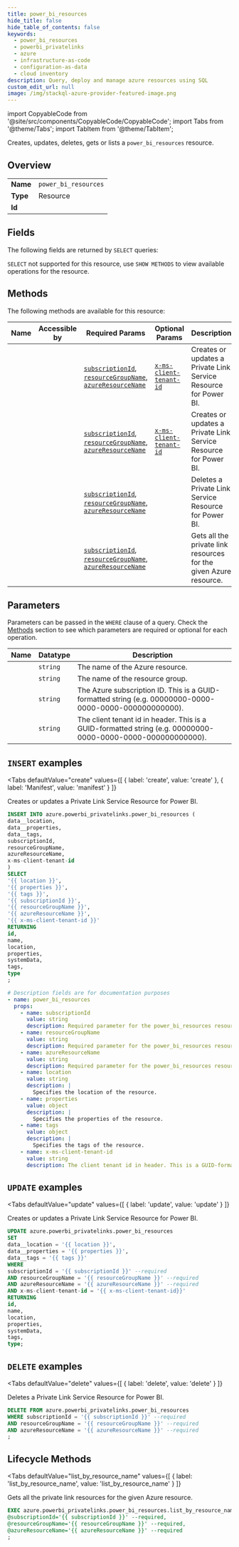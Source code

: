 ```yaml
--- 
title: power_bi_resources
hide_title: false
hide_table_of_contents: false
keywords:
  - power_bi_resources
  - powerbi_privatelinks
  - azure
  - infrastructure-as-code
  - configuration-as-data
  - cloud inventory
description: Query, deploy and manage azure resources using SQL
custom_edit_url: null
image: /img/stackql-azure-provider-featured-image.png
---
```


import CopyableCode from '@site/src/components/CopyableCode/CopyableCode';
import Tabs from '@theme/Tabs';
import TabItem from '@theme/TabItem';

Creates, updates, deletes, gets or lists a <code>power_bi_resources</code> resource.

## Overview
<table><tbody>
<tr><td><b>Name</b></td><td><code>power_bi_resources</code></td></tr>
<tr><td><b>Type</b></td><td>Resource</td></tr>
<tr><td><b>Id</b></td><td><CopyableCode code="azure.powerbi_privatelinks.power_bi_resources" /></td></tr>
</tbody></table>

## Fields

The following fields are returned by `SELECT` queries:

`SELECT` not supported for this resource, use `SHOW METHODS` to view available operations for the resource.


## Methods

The following methods are available for this resource:

<table>
<thead>
    <tr>
    <th>Name</th>
    <th>Accessible by</th>
    <th>Required Params</th>
    <th>Optional Params</th>
    <th>Description</th>
    </tr>
</thead>
<tbody>
<tr>
    <td><a href="#create"><CopyableCode code="create" /></a></td>
    <td><CopyableCode code="insert" /></td>
    <td><a href="#parameter-subscriptionId"><code>subscriptionId</code></a>, <a href="#parameter-resourceGroupName"><code>resourceGroupName</code></a>, <a href="#parameter-azureResourceName"><code>azureResourceName</code></a></td>
    <td><a href="#parameter-x-ms-client-tenant-id"><code>x-ms-client-tenant-id</code></a></td>
    <td>Creates or updates a Private Link Service Resource for Power BI.</td>
</tr>
<tr>
    <td><a href="#update"><CopyableCode code="update" /></a></td>
    <td><CopyableCode code="update" /></td>
    <td><a href="#parameter-subscriptionId"><code>subscriptionId</code></a>, <a href="#parameter-resourceGroupName"><code>resourceGroupName</code></a>, <a href="#parameter-azureResourceName"><code>azureResourceName</code></a></td>
    <td><a href="#parameter-x-ms-client-tenant-id"><code>x-ms-client-tenant-id</code></a></td>
    <td>Creates or updates a Private Link Service Resource for Power BI.</td>
</tr>
<tr>
    <td><a href="#delete"><CopyableCode code="delete" /></a></td>
    <td><CopyableCode code="delete" /></td>
    <td><a href="#parameter-subscriptionId"><code>subscriptionId</code></a>, <a href="#parameter-resourceGroupName"><code>resourceGroupName</code></a>, <a href="#parameter-azureResourceName"><code>azureResourceName</code></a></td>
    <td></td>
    <td>Deletes a Private Link Service Resource for Power BI.</td>
</tr>
<tr>
    <td><a href="#list_by_resource_name"><CopyableCode code="list_by_resource_name" /></a></td>
    <td><CopyableCode code="exec" /></td>
    <td><a href="#parameter-subscriptionId"><code>subscriptionId</code></a>, <a href="#parameter-resourceGroupName"><code>resourceGroupName</code></a>, <a href="#parameter-azureResourceName"><code>azureResourceName</code></a></td>
    <td></td>
    <td>Gets all the private link resources for the given Azure resource.</td>
</tr>
</tbody>
</table>

## Parameters

Parameters can be passed in the `WHERE` clause of a query. Check the [Methods](#methods) section to see which parameters are required or optional for each operation.

<table>
<thead>
    <tr>
    <th>Name</th>
    <th>Datatype</th>
    <th>Description</th>
    </tr>
</thead>
<tbody>
<tr id="parameter-azureResourceName">
    <td><CopyableCode code="azureResourceName" /></td>
    <td><code>string</code></td>
    <td>The name of the Azure resource.</td>
</tr>
<tr id="parameter-resourceGroupName">
    <td><CopyableCode code="resourceGroupName" /></td>
    <td><code>string</code></td>
    <td>The name of the resource group.</td>
</tr>
<tr id="parameter-subscriptionId">
    <td><CopyableCode code="subscriptionId" /></td>
    <td><code>string</code></td>
    <td>The Azure subscription ID. This is a GUID-formatted string (e.g. 00000000-0000-0000-0000-000000000000).</td>
</tr>
<tr id="parameter-x-ms-client-tenant-id">
    <td><CopyableCode code="x-ms-client-tenant-id" /></td>
    <td><code>string</code></td>
    <td>The client tenant id in header. This is a GUID-formatted string (e.g. 00000000-0000-0000-0000-000000000000).</td>
</tr>
</tbody>
</table>

## `INSERT` examples

<Tabs
    defaultValue="create"
    values={[
        { label: 'create', value: 'create' },
        { label: 'Manifest', value: 'manifest' }
    ]}
>
<TabItem value="create">

Creates or updates a Private Link Service Resource for Power BI.

```sql
INSERT INTO azure.powerbi_privatelinks.power_bi_resources (
data__location,
data__properties,
data__tags,
subscriptionId,
resourceGroupName,
azureResourceName,
x-ms-client-tenant-id
)
SELECT 
'{{ location }}',
'{{ properties }}',
'{{ tags }}',
'{{ subscriptionId }}',
'{{ resourceGroupName }}',
'{{ azureResourceName }}',
'{{ x-ms-client-tenant-id }}'
RETURNING
id,
name,
location,
properties,
systemData,
tags,
type
;
```
</TabItem>
<TabItem value="manifest">

```yaml
# Description fields are for documentation purposes
- name: power_bi_resources
  props:
    - name: subscriptionId
      value: string
      description: Required parameter for the power_bi_resources resource.
    - name: resourceGroupName
      value: string
      description: Required parameter for the power_bi_resources resource.
    - name: azureResourceName
      value: string
      description: Required parameter for the power_bi_resources resource.
    - name: location
      value: string
      description: |
        Specifies the location of the resource.
    - name: properties
      value: object
      description: |
        Specifies the properties of the resource.
    - name: tags
      value: object
      description: |
        Specifies the tags of the resource.
    - name: x-ms-client-tenant-id
      value: string
      description: The client tenant id in header. This is a GUID-formatted string (e.g. 00000000-0000-0000-0000-000000000000).
```
</TabItem>
</Tabs>


## `UPDATE` examples

<Tabs
    defaultValue="update"
    values={[
        { label: 'update', value: 'update' }
    ]}
>
<TabItem value="update">

Creates or updates a Private Link Service Resource for Power BI.

```sql
UPDATE azure.powerbi_privatelinks.power_bi_resources
SET 
data__location = '{{ location }}',
data__properties = '{{ properties }}',
data__tags = '{{ tags }}'
WHERE 
subscriptionId = '{{ subscriptionId }}' --required
AND resourceGroupName = '{{ resourceGroupName }}' --required
AND azureResourceName = '{{ azureResourceName }}' --required
AND x-ms-client-tenant-id = '{{ x-ms-client-tenant-id}}'
RETURNING
id,
name,
location,
properties,
systemData,
tags,
type;
```
</TabItem>
</Tabs>


## `DELETE` examples

<Tabs
    defaultValue="delete"
    values={[
        { label: 'delete', value: 'delete' }
    ]}
>
<TabItem value="delete">

Deletes a Private Link Service Resource for Power BI.

```sql
DELETE FROM azure.powerbi_privatelinks.power_bi_resources
WHERE subscriptionId = '{{ subscriptionId }}' --required
AND resourceGroupName = '{{ resourceGroupName }}' --required
AND azureResourceName = '{{ azureResourceName }}' --required
;
```
</TabItem>
</Tabs>


## Lifecycle Methods

<Tabs
    defaultValue="list_by_resource_name"
    values={[
        { label: 'list_by_resource_name', value: 'list_by_resource_name' }
    ]}
>
<TabItem value="list_by_resource_name">

Gets all the private link resources for the given Azure resource.

```sql
EXEC azure.powerbi_privatelinks.power_bi_resources.list_by_resource_name 
@subscriptionId='{{ subscriptionId }}' --required, 
@resourceGroupName='{{ resourceGroupName }}' --required, 
@azureResourceName='{{ azureResourceName }}' --required
;
```
</TabItem>
</Tabs>
